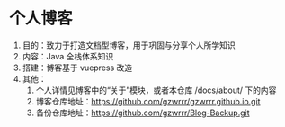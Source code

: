 # 个人博客

1. 目的：致力于打造文档型博客，用于巩固与分享个人所学知识
2. 内容：Java 全栈体系知识
3. 搭建：博客基于 vuepress 改造
4. 其他：
   1. 个人详情见博客中的“关于”模块，或者本仓库 /docs/about/ 下的内容
   2. 博客仓库地址：https://github.com/gzwrrr/gzwrrr.github.io.git  
   3. 备份仓库地址：https://github.com/gzwrrr/Blog-Backup.git
